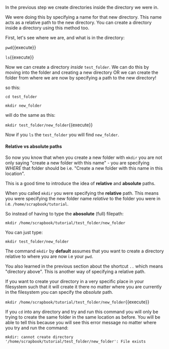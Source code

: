 In the previous step we create directories inside the directory we were in.

We were doing this by specifying a name for that new directory.  This name acts
as a relative path to the new directory.  You can create a directory inside a 
directory using this method too.

First, let's see where we are, and what is in the directory:

``pwd``{{execute}}

``ls``{{execute}}

Now we can create a directory _inside_ ``test_folder``.  We can do this by 
moving into the folder and creating a new directory OR we can create the folder 
from where we are now by specifying a path to the new directory!

so this:

``cd test_folder``

``mkdir new_folder``

will do the same as this:

`mkdir test_folder/new_folder`{{execute}}

Now if you `ls` the `test_folder` you will find `new_folder`.

#### Relative vs absolute paths

So now you know that when you create a new folder with `mkdir` you are not only 
saying "create a new folder with this name" - you are specifying *WHERE* that 
folder should be i.e. "Create a new folder with this name in this location".

This is a good time to introduce the idea of **relative** and **absolute** 
paths.

When you called `mkdir` you were specifying the **relative** path.  This means 
you were specifying the new folder name *relative* to the folder you were in 
i.e. `/home/scrapbook/tutorial`.

So instead of having to type the **abosolute** (full) filepath:

`mkdir /home/scrapbook/tutorial/test_folder/new_folder`

You can just type:

`mkdir test_folder/new_folder`

The command `mkdir` by **default** assumes that you want to create a directory
relative to where you are now i.e your `pwd`.

You also learned in the previous section about the shortcut `..` which means 
"directory above".  This is another way of specifying a relative path.

If you want to create your directory in a very specific place in your 
filesystem such that it will create it there no matter where you are currently 
in the filesystem you can specify the *absolute* path.

`mkdir /home/scrapbook/tutorial/test_folder/new_folder`{{execute}}

If you `cd` into any directory and try and run this command you will only 
be trying to create the same folder in the same location as before.  You will 
be able to tell this because you will see this error message no matter where
you try and run the command:

`mkdir: cannot create directory '/home/scrapbook/tutorial/test_folder/new_folder': File exists`



